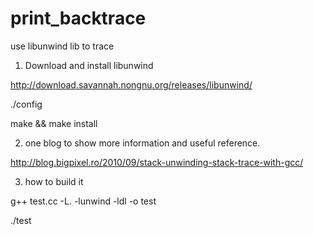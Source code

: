 # print_backtrace
use libunwind lib to trace

1. Download and install libunwind

http://download.savannah.nongnu.org/releases/libunwind/

./config

make && make install

2. one blog to show more information and useful reference.

http://blog.bigpixel.ro/2010/09/stack-unwinding-stack-trace-with-gcc/

3. how to build it

g++ test.cc -L. -lunwind -ldl -o test

./test



